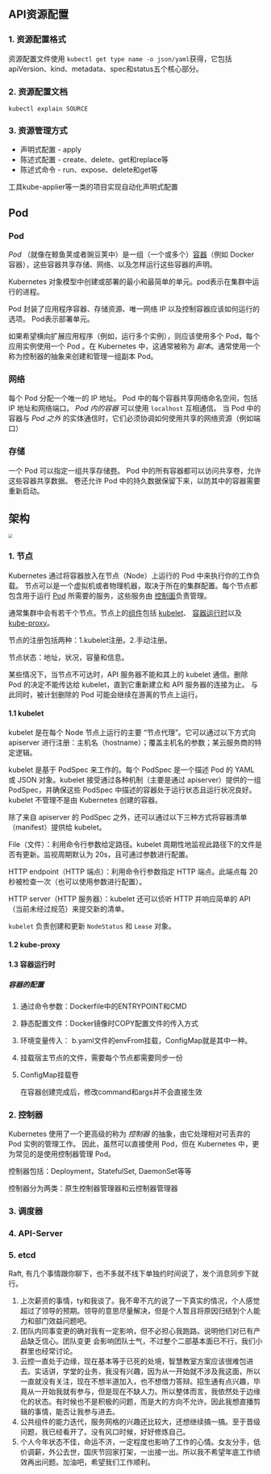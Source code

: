 ## API资源配置

### 1. 资源配置格式

资源配置文件使用 `kubectl get type name -o json/yaml`获得，它包括apiVersion、kind、metadata、spec和status五个核心部分。

### 2. 资源配置文档

```shell
kubectl explain SOURCE
```

### 3. 资源管理方式

- 声明式配置 - apply 
- 陈述式配置 - create、delete、get和replace等
- 陈述式命令 - run、expose、delete和get等

工具kube-applier等一类的项目实现自动化声明式配置

## Pod

### Pod

*Pod* （就像在鲸鱼荚或者豌豆荚中）是一组（一个或多个）[容器](https://kubernetes.io/docs/concepts/overview/what-is-kubernetes/#why-containers)（例如 Docker 容器），这些容器共享存储、网络、以及怎样运行这些容器的声明。

Kubernetes 对象模型中创建或部署的最小和最简单的单元。pod表示在集群中运行的进程。

Pod 封装了应用程序容器、存储资源、唯一网络 IP 以及控制容器应该如何运行的选项。 Pod表示部署单元。

如果希望横向扩展应用程序（例如，运行多个实例），则应该使用多个 Pod，每个应用实例使用一个 Pod 。在 Kubernetes 中，这通常被称为 *副本*。通常使用一个称为控制器的抽象来创建和管理一组副本 Pod。

### 网络

每个 Pod 分配一个唯一的 IP 地址。 Pod 中的每个容器共享网络命名空间，包括 IP 地址和网络端口。 *Pod 内的容器* 可以使用 `localhost` 互相通信。 当 Pod 中的容器与 *Pod 之外* 的实体通信时，它们必须协调如何使用共享的网络资源（例如端口）

### 存储

一个 Pod 可以指定一组共享存储[卷](https://kubernetes.io/docs/concepts/storage/volumes/)。 Pod 中的所有容器都可以访问共享卷，允许这些容器共享数据。 卷还允许 Pod 中的持久数据保留下来，以防其中的容器需要重新启动。





## 架构

<img src="https://d33wubrfki0l68.cloudfront.net/7016517375d10c702489167e704dcb99e570df85/7bb53/images/docs/components-of-kubernetes.png" style="zoom:50%;" />

### 1. 节点

Kubernetes 通过将容器放入在节点（Node）上运行的 Pod 中来执行你的工作负载。 节点可以是一个虚拟机或者物理机器，取决于所在的集群配置。每个节点都包含用于运行 [Pod](https://kubernetes.io/docs/concepts/workloads/pods/pod-overview/) 所需要的服务，这些服务由 [控制面](https://kubernetes.io/zh/docs/reference/glossary/?all=true#term-control-plane)负责管理。

通常集群中会有若干个节点。节点上的[组件](https://kubernetes.io/zh/docs/concepts/overview/components/#node-components)包括 [kubelet](https://kubernetes.io/docs/reference/generated/kubelet)、 [容器运行时](https://kubernetes.io/docs/reference/generated/container-runtime)以及 [kube-proxy](https://kubernetes.io/zh/docs/reference/command-line-tools-reference/kube-proxy/)。

节点的注册包括两种：1.kubelet注册。2.手动注册。

节点状态：地址，状况，容量和信息。

某些情况下，当节点不可达时，API 服务器不能和其上的 kubelet 通信。删除 Pod 的决定不能传达给 kubelet，直到它重新建立和 API 服务器的连接为止。 与此同时，被计划删除的 Pod 可能会继续在游离的节点上运行。

#### 1.1 kubelet

kubelet 是在每个 Node 节点上运行的主要 “节点代理”。它可以通过以下方式向 apiserver 进行注册：主机名（hostname）；覆盖主机名的参数；某云服务商的特定逻辑。

kubelet 是基于 PodSpec 来工作的。每个 PodSpec 是一个描述 Pod 的 YAML 或 JSON 对象。kubelet 接受通过各种机制（主要是通过 apiserver）提供的一组 PodSpec，并确保这些 PodSpec 中描述的容器处于运行状态且运行状况良好。kubelet 不管理不是由 Kubernetes 创建的容器。

除了来自 apiserver 的 PodSpec 之外，还可以通过以下三种方式将容器清单（manifest）提供给 kubelet。

File（文件）：利用命令行参数给定路径。kubelet 周期性地监视此路径下的文件是否有更新。监视周期默认为 20s，且可通过参数进行配置。

HTTP endpoint（HTTP 端点）：利用命令行参数指定 HTTP 端点。此端点每 20 秒被检查一次（也可以使用参数进行配置）。

HTTP server（HTTP 服务器）：kubelet 还可以侦听 HTTP 并响应简单的 API（当前未经过规范）来提交新的清单。

`kubelet` 负责创建和更新 `NodeStatus` 和 `Lease` 对象。

#### 1.2 kube-proxy

#### 1.3 容器运行时

##### 容器的配置

1. 通过命令参数：Dockerfile中的ENTRYPOINT和CMD

2. 静态配置文件：Docker镜像时COPY配置文件的传入方式

3. 环境变量传入： b.yaml文件的envFrom挂载，ConfigMap就是其中一种。

4. 挂载宿主节点的文件，需要每个节点都需要同步一份

5. ConfigMap挂载卷

   在容器创建完成后，修改command和args并不会直接生效

### 2. 控制器

Kubernetes 使用了一个更高级的称为 *控制器* 的抽象，由它处理相对可丢弃的 Pod 实例的管理工作。 因此，虽然可以直接使用 Pod，但在 Kubernetes 中，更为常见的是使用控制器管理 Pod。

控制器包括：Deployment，StatefulSet, DaemonSet等等

控制器分为两类：原生控制器管理器和云控制器管理器

### 3. 调度器

### 4. API-Server

### 5. etcd



Raft, 有几个事情跟你聊下，也不多就不线下单独约时间说了，发个消息同步下就行。

1. 上次薪资的事情，ty和我谈了。我不卑不亢的说了一下真实的情况，个人感觉超过了领导的预期。领导的意思尽量解决，但是个人暂且将原因归结到个人能力和部门效益问题吧。
2. 团队内同事变更的确对我有一定影响，但不必担心我跑路。说明他们对已有产品缺乏信心。团队变更 会影响团队士气，不过整个二部基本面已不行，我们小群里也经常讨论。
3. 云控一直处于边缘，现在基本等于已死的处境，智慧教室方案应该很难包进去。实话讲，学堂的业务，我没有兴趣，因为从一开始就不涉及我这面，所以一直就没有关注，现在不想半道加入，也不想借力答辩。招生通有点兴趣，毕竟从一开始我就有参与，但是现在不缺人力。所以整体而言，我依然处于边缘化的状态。有时候也不是积极的问题，而是大的方向不允许。因此我想直播剪辑的事情，能否让我参与进去。
4. 公共组件的能力迭代，服务网格的兴趣还比较大，还想继续搞一搞。至于晋级问题，我已经看开了。没有风口时候，好好修炼自己。
5. 个人今年状态不佳，命运不济，一定程度也影响了工作的心情。女友分手，低价调薪，外公去世，国庆节回家打架，一出接一出。所以我不希望年底工作绩效再出问题。加油吧，希望我们工作顺利。

